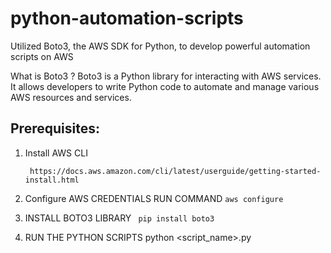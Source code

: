 # python-automation-scripts

 Utilized Boto3, the AWS SDK for Python, to develop powerful automation scripts on AWS

What is Boto3 ?
Boto3 is a Python library for interacting with AWS services. It allows developers to write Python code to automate and manage various AWS resources and services.

## Prerequisites:
1. Install AWS CLI
   ```
    https://docs.aws.amazon.com/cli/latest/userguide/getting-started-install.html
   ```
2. Configure AWS CREDENTIALS
   RUN COMMAND ``` aws configure ```

3.  INSTALL BOTO3 LIBRARY
   ``` pip install boto3```
 
5. RUN THE PYTHON SCRIPTS
   python <script_name>.py
